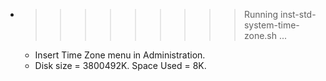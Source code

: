 * >>>>>>>>> Running inst-std-system-time-zone.sh ...
  * Insert Time Zone menu in Administration.
  * Disk size = 3800492K. Space Used = 8K.
